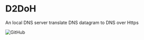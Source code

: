 # D2DoH
An local DNS server translate DNS datagram to DNS over Https

![GitHub](https://img.shields.io/github/license/AlexZhu2001/D2DoH)
